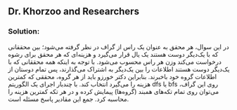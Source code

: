 ## Dr. Khorzoo and Researchers

### Solution:
در این سوال، هر محقق به عنوان یک راس از گراف در نظر گرفته می‌شود؛ بین محققانی که با یک‌دیگر دوست هستند یک یال قرار می‌گیرد و هزینه‌ای که هر محقق برای رشوه درخواست می‌کند وزن هر راس محسوب می‌شود.
با توجه به اینکه همه محققانی که با یک‌دیگر دوست هستند اطلاعات را بین یک‌دیگر به اشتراک می‌گذارند، پس تمام دوستان از اطلاعات گروه خود باخبرند. بنابراین دکتر خورزو باید از هر گروه، محققی که کمترین هزینه را می‌گیرد انتخاب کند.
با چندبار اجرای یک الگوریتم dfs یا bfs روی این گراف، می‌توان روی تمام تکه‌های همبند (گروه‌ها) پیمایش کرده و در هر تکه کمترین هزینه را محاسبه کرد. جمع این مقادیر پاسخ مسئله است.
